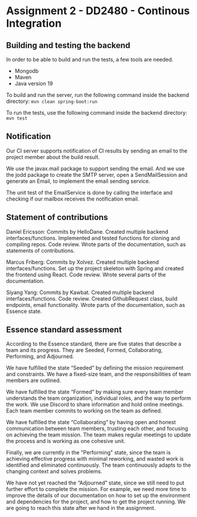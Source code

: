 # Assignment 2 - DD2480 - Continous Integration

## Building and testing the backend

In order to be able to build and run the tests, a few tools are needed.

- Mongodb
- Maven
- Java version 19

To build and run the server, run the following command inside the backend directory:
`mvn clean spring-boot:run`

To run the tests, use the following command inside the backend directory:
`mvn test`

## Notification
Our CI server supports notification of CI results by sending an email to the project member about the build result.

We use the javax.mail package to support sending the email. And we use the jodd package to create the SMTP server, open a SendMailSession and generate an Email, to implement the email sending service.

The unit test of the EmailService is done by calling the interface and checking if our mailbox receives the notification email.

## Statement of contributions
Daniel Ericsson: Commits by HelloDane. Created multiple backend interfaces/functions. Implemented and tested functions for cloning and compiling repos. Code review. Wrote parts of the documentation, such as statements of contributions.

Marcus Friberg: Commits by Xolvez. Created multiple backend interfaces/functions. Set up the project skeleton with Spring and created the frontend using React. Code review. Wrote several parts of the documentation.

Siyang Yang: Commits by Kawbat. Created multiple backend interfaces/functions. Code review. Created GithubRequest class, build endpoints, email functionality. Wrote parts of the documentation, such as Essence state.

## Essence standard assessment
According to the Essence standard, there are five states that describe a team and its progress. They are Seeded, Formed, Collaborating, Performing, and Adjourned.

We have fulfilled the state “Seeded” by defining the mission requirement and constraints. We have a fixed-size team, and the responsibilities of team members are outlined.

We have fulfilled the state “Formed” by making sure every team member understands the team organization, individual roles, and the way to perform the work. We use Discord to share information and hold online meetings. Each team member commits to working on the team as defined.

We have fulfilled the state “Collaborating” by having open and honest communication between team members, trusting each other, and focusing on achieving the team mission. The team makes regular meetings to update the process and is working as one cohesive unit.

Finally, we are currently in the "Performing" state, since the team is achieving effective progress with minimal reworking, and wasted work is identified and eliminated continuously. The team continuously adapts to the changing context and solves problems.

We have not yet reached the “Adjourned” state, since we still need to put further effort to complete the mission. For example, we need more time to improve the details of our documentation on how to set up the environment and dependencies for the project, and how to get the project running. We are going to reach this state after we hand in the assignment.